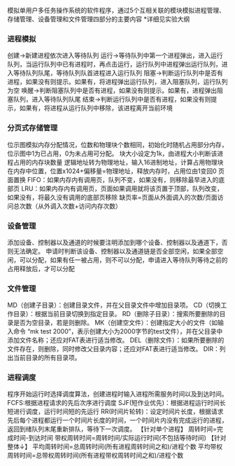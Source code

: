 模拟单用户多任务操作系统的软件程序，通过5个互相关联的模块模拟进程管理、存储管理、设备管理和文件管理四部分的主要内容
*详细见实验大纲

### 进程模拟

创建→新建进程依次进入等待队列
运行→等待队列中第一个进程弹出，进入运行队列，当运行队列中已有进程时，再点击运行，运行队列中进程弹出运行队列，进入等待队列队尾，等待队列队首进程进入运行队列
阻塞→判断运行队列中是否有进程，如果没有则提示。如果有，将进程弹出运行队列，进入阻塞队列，运行队列为空
唤醒→判断阻塞队列中是否有进程，如果没有则提示。如果有，进程弹出阻塞队列，进入等待队列队尾
结束→判断运行队列中是否有进程，如果没有则提示，如果有，将进程从运行队列中移除，该进程离开当前环境

### 分页式存储管理

位示图模拟内存分配情况，位数和物理块个数相同，初始化时随机占用部分内存，位示图中1为已占用，0为未占用可分配。
块大小设定为1k，由进程大小判断该进程占用的内存块数量
逻辑地址转为物理地址，输入16进制地址，计算占用物理块在内存中位置，位置x1024+偏移量=物理地址，释放内存时，占用位由1变回0
页面置换
FIFO：如果内存内有调用页，队列不变，如果没有，则移除最早进入的底部页
LRU：如果内存内有调用页，页面如果调用就将该页置于顶部，队列改变，如果没有，将最久没有调用的底部页移除
缺页率=页面从外面调入的次数/页面访问总次数（从外调入次数+访问内存次数）

### 设备管理

添加设备、控制器以及通道的时候要注明添加到哪个设备、控制器以及通道下，否则无法确定。
申请时判断该设备、控制器以及通道链是否全部空闲，如果全部空闲，可以分配，如果有任一被占用，则不可以分配，申请进入等待队列等待之前的占用释放后，才可以分配

### 文件管理

MD（创建子目录）：创建目录文件，并在父目录文件中增加目录项。
CD（切换工作目录）：根据当前目录切换到指定目录。
RD（删除子目录）：搜索所要删除的目录是否为空目录，若是则删除。
MK（创建空文件）：创建指定大小的文件（如输入命令 “mk  test  2000”，表示创建大小为2000字节的test文件），并在父目录中添加文件名称；还应对FAT表进行适当修改。
DEL（删除文件）：如果所要删除的文件存在，则删除，同时修改父目录内容；还应对FAT表进行适当修改。
DIR：列出当前目录的所有目录项。

### 进程调度

程序开始运行时选择调度算法，创建进程时输入进程所需服务时间以及到达时间。
FCFS:根据进程请求的先后次序进行调度
SJF(短作业优先)：根据进程运行时间长短进行调度，运行时间短的先运行
RR(时间片轮转)：设定时间片长度，根据请求先后每个进程都运行一个时间片长度的时间，一个时间片内没有完成运行的进程，返回到绪队列末尾重新排队，等待下一次调度。
【针对单个进程】
周转时间=完成时间-到达时间
带权周转时间=周转时间/实际运行时间(不包括等待时间)
【针对整体↓】
平均周转时间=总周转时间(所有进程周转时间之和)/进程个数
平均带权周转时间=总带权周转时间(所有进程带权周转时间之和)/进程个数

